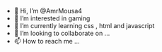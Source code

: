 - 👋 Hi, I’m @AmrMousa4
- 👀 I’m interested in gaming
- 🌱 I’m currently learning css , html and javascript
- 💞️ I’m looking to collaborate on ...
- 📫 How to reach me ...

<!---
AmrMousa4/AmrMousa4 is a ✨ special ✨ repository because its `README.md` (this file) appears on your GitHub profile.
You can click the Preview link to take a look at your changes.
--->
